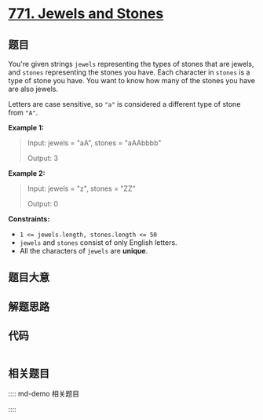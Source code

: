 # [771. Jewels and Stones](https://leetcode.com/problems/jewels-and-stones)

## 题目

You're given strings `jewels` representing the types of stones that are
jewels, and `stones` representing the stones you have. Each character in
`stones` is a type of stone you have. You want to know how many of the stones
you have are also jewels.

Letters are case sensitive, so `"a"` is considered a different type of stone
from `"A"`.



**Example 1:**

> Input: jewels = "aA", stones = "aAAbbbb"
> 
> Output: 3

**Example 2:**

> Input: jewels = "z", stones = "ZZ"
> 
> Output: 0

**Constraints:**

  * `1 <= jewels.length, stones.length <= 50`
  * `jewels` and `stones` consist of only English letters.
  * All the characters of `jewels` are **unique**.


## 题目大意

## 解题思路

## 代码

```javascript

```

## 相关题目

:::: md-demo 相关题目

::::
